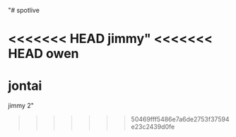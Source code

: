 "# spotlive

<<<<<<< HEAD
jimmy" 
<<<<<<< HEAD
owen
=======

jontai
=======
jimmy 2" 

>>>>>>> 50469fff5486e7a6de2753f37594e23c2439d0fe
